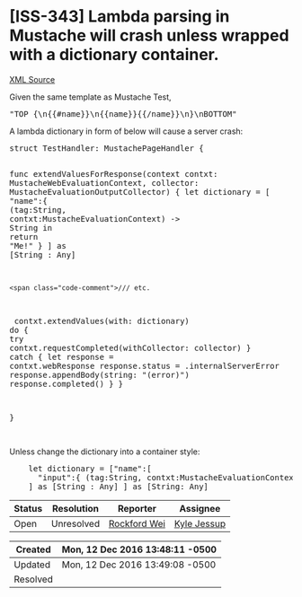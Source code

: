 # [ISS-343] Lambda parsing in Mustache will crash unless wrapped with a dictionary container.

[XML Source](../xml/ISS-343.xml)
<p><p>Given the same template as Mustache Test, </p>
<div class="code panel" style="border-width: 1px;"><div class="codeContent panelContent">
<pre class="code-java">
<span class="code-quote">"TOP {\n{{#name}}\n{{name}}{{/name}}\n}\nBOTTOM"</span>
</pre>
</div></div>

<p>A lambda dictionary in form of below will cause a server crash:</p>

<div class="code panel" style="border-width: 1px;"><div class="codeContent panelContent">
<pre class="code-java">
struct TestHandler: MustachePageHandler {


  func extendValuesForResponse(context contxt: MustacheWebEvaluationContext, collector: MustacheEvaluationOutputCollector) {
    let dictionary = [
      <span class="code-quote">"name"</span>:{ (tag:<span class="code-object">String</span>, contxt:MustacheEvaluationContext) -&gt; <span class="code-object">String</span> in <span class="code-keyword">return</span> <span class="code-quote">"Me!"</span> }
    ] as [<span class="code-object">String</span> : Any]

    <span class="code-comment">/// etc.
</span>    contxt.extendValues(with: dictionary)
    <span class="code-keyword">do</span> {
      <span class="code-keyword">try</span> contxt.requestCompleted(withCollector: collector)
    } <span class="code-keyword">catch</span> {
      let response = contxt.webResponse
      response.status = .internalServerError
      response.appendBody(string: <span class="code-quote">"\(error)"</span>)
      response.completed()
    }
  }


}

</pre>
</div></div>

<p>Unless change the dictionary into a container style:</p>

<div class="code panel" style="border-width: 1px;"><div class="codeContent panelContent">
<pre class="code-java">
    let dictionary = [<span class="code-quote">"name"</span>:[
      <span class="code-quote">"input"</span>:{ (tag:<span class="code-object">String</span>, contxt:MustacheEvaluationContext) -&gt; <span class="code-object">String</span> in <span class="code-keyword">return</span> <span class="code-quote">"Me!"</span> }
    ] as [<span class="code-object">String</span> : Any] ] as [<span class="code-object">String</span>: Any]
</pre>
</div></div></p>





Status|Resolution|Reporter|Assignee
------|----------|--------|--------
Open|Unresolved|[Rockford Wei](rocky)|[Kyle Jessup]($kjessup)





Created|Mon, 12 Dec 2016 13:48:11 -0500
-------|--------------
Updated|Mon, 12 Dec 2016 13:49:08 -0500
Resolved|




